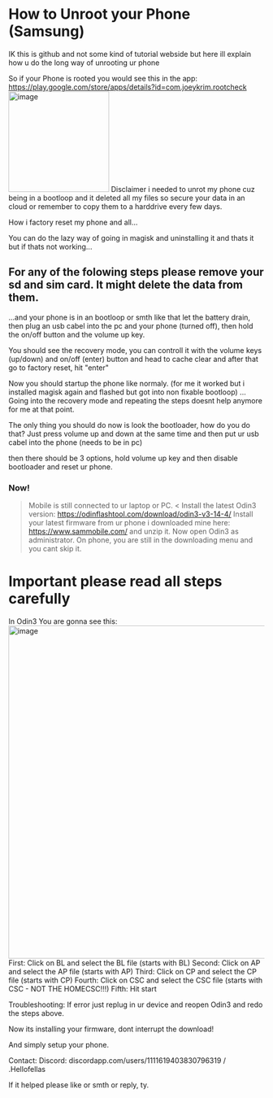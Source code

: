 # How to Unroot your Phone (Samsung)
IK this is github and not some kind of tutorial webside but here ill explain how u do the long way of unrooting ur phone

So if your Phone is rooted you would see this in the app: https://play.google.com/store/apps/details?id=com.joeykrim.rootcheck
<img width="198" alt="image" src="https://github.com/NotUrLocalScripter/How-to-unroot-your-Phone/assets/126284768/3ccb7707-f188-4400-842c-495bacc42785">
Disclaimer i needed to unrot my phone cuz being in a bootloop and it deleted all my files so secure your data in an cloud or remember to copy them to a harddrive every few days.

How i factory reset my phone and all...

You can do the lazy way of going in magisk and uninstalling it and thats it but if thats not working...

## For any of the folowing steps please remove your sd and sim card. It might delete the data from them.

...and your phone is in an bootloop or smth like that let the battery drain, then plug an usb cabel into the pc and your phone (turned off), then hold the on/off button and the volume up key.

You should see the recovery mode, you can controll it with the volume keys (up/down) and on/off (enter) button and head to cache clear and after that go to factory reset, hit "enter"

Now you should startup the phone like normaly. 
(for me it worked but i installed magisk again and flashed but got into non fixable bootloop)
... Going into the recovery mode and repeating the steps doesnt help anymore for me at that point.

The only thing you should do now is look the bootloader, how do you do that? 
Just press volume up and down at the same time and then put ur usb cabel into the phone (needs to be in pc)

then there should be 3 options, hold volume up key and then disable bootloader and reset ur phone.

### Now!
> Mobile is still connected to ur laptop or PC. <
Install the latest Odin3 version: https://odinflashtool.com/download/odin3-v3-14-4/ 
Install your latest firmware from ur phone i downloaded mine here: https://www.sammobile.com/
and unzip it.
Now open Odin3 as administrator.
On phone, you are still in the downloading menu and you cant skip it.

# Important please read all steps carefully
In Odin3
You are gonna see this:
<img width="655" alt="image" src="https://github.com/NotUrLocalScripter/How-to-unroot-your-Phone/assets/126284768/28cce4fa-6c65-482e-a09e-6171c5c0bdb6">
First:
Click on BL and select the BL file (starts with BL)
Second:
Click on AP and select the AP file (starts with AP)
Third:
Click on CP and select the CP file (starts with CP)
Fourth: 
Click on CSC and select the CSC file (starts with CSC - NOT THE HOMECSC!!!)
Fifth:
Hit start

Troubleshooting:
If error just replug in ur device and reopen Odin3 and redo the steps above.

Now its installing your firmware, dont interrupt the download!

And simply setup your phone.


Contact:
Discord: discordapp.com/users/1111619403830796319 / .Hellofellas

If it helped please like or smth or reply, ty.
